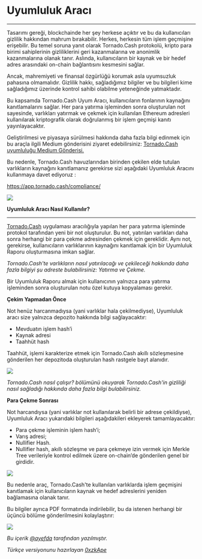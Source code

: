 # Uyumluluk Aracı
---

Tasarımı gereği, blockchainde her şey herkese açıktır ve bu da kullanıcıları gizlilik hakkından mahrum bırakabilir. Herkes, herkesin tüm işlem geçmişine erişebilir. Bu temel soruna yanıt olarak Tornado.Cash protokolü, kripto para birimi sahiplerinin gizliliklerini geri kazanmalarına ve anonimlik kazanmalarına olanak tanır. Aslında, kullanıcıların bir kaynak ve bir hedef adres arasındaki on-chain bağlantısını kesmesini sağlar.
 
Ancak, mahremiyeti ve finansal özgürlüğü korumak asla uyumsuzluk pahasına olmamalıdır. Gizlilik hakkı, sağladığımız bilgiler ve bu bilgileri kime sağladığımız üzerinde kontrol sahibi olabilme yeteneğinde yatmaktadır.
 
Bu kapsamda Tornado.Cash Uyum Aracı, kullanıcıların fonlarının kaynağını kanıtlamalarını sağlar. Her para yatırma işleminden sonra oluşturulan not sayesinde, varlıkları yatırmak ve çekmek için kullanılan Ethereum adresleri kullanılarak kriptografik olarak doğrulanmış bir işlem geçmişi kanıtı yayınlayacaktır.
 
Geliştirilmesi ve piyasaya sürülmesi hakkında daha fazla bilgi edinmek için bu araçla ilgili Medium gönderisini ziyaret edebilirsiniz: [Tornado.Cash uyumluluğu Medium Gönderisi.](https://tornado-cash.medium.com/tornado-cash-compliance-9abbf254a370)

 
Bu nedenle, Tornado.Cash havuzlarından birinden çekilen elde tutulan varlıkların kaynağını kanıtlamanız gerekirse sizi aşağıdaki Uyumluluk Aracını kullanmaya davet ediyoruz :

https://app.tornado.cash/compliance/

![](https://i.imgur.com/lsdaaWL.png)


**Uyumluluk Aracı Nasıl Kullanılır?**

---


[Tornado.Cash](https://app.tornado.cash/) uygulaması aracılığıyla yapılan her para yatırma işleminde protokol tarafından yeni bir not oluşturulur. Bu not, yatırılan varlıkları daha sonra herhangi bir para çekme adresinden çekmek için gereklidir. Aynı not, gerekirse, kullanıcıların varlıklarının kaynağını kanıtlamak için bir Uyumluluk Raporu oluşturmasına imkan sağlar.
 
*Tornado.Cash'te varlıkların nasıl yatırılacağı ve çekileceği hakkında daha fazla bilgiyi şu adreste bulabilirsiniz: Yatırma ve Çekme.*
 
Bir Uyumluluk Raporu almak için kullanıcının yalnızca para yatırma işleminden sonra oluşturulan notu özel kutuya kopyalaması gerekir.

**Çekim Yapmadan Önce**

 Not henüz harcanmadıysa (yani varlıklar hala çekilmediyse), Uyumluluk aracı size yalnızca depozito hakkında bilgi sağlayacaktır:
 
* Mevduatın işlem hash’i
* Kaynak adresi
* Taahhüt hash

Taahhüt, işlemi karakterize etmek için Tornado.Cash akıllı sözleşmesine gönderilen her depozitoda oluşturulan hash rastgele bayt alanıdır.

![](https://i.imgur.com/9ZAkCgG.png)


*Tornado.Cash nasıl çalışır? bölümünü okuyarak Tornado.Cash'in gizliliği nasıl sağladığı hakkında daha fazla bilgi bulabilirsiniz.*

**Para Çekme Sonrası**

Not harcandıysa (yani varlıklar not kullanılarak belirli bir adrese çekildiyse), Uyumluluk Aracı yukarıdaki bilgileri aşağıdakileri ekleyerek tamamlayacaktır:
 
* Para çekme işleminin işlem hash’i;
* Varış adresi;
* Nullifier Hash.
* Nullifier hash, akıllı sözleşme ve para çekmeye izin vermek için Merkle Tree verileriyle kontrol edilmek üzere on-chain’de gönderilen genel bir girdidir.

![](https://i.imgur.com/8p11OnC.png)

 
Bu nedenle araç, Tornado.Cash'te kullanılan varlıklarda işlem geçmişini kanıtlamak için kullanıcıların kaynak ve hedef adreslerini yeniden bağlamasına olanak tanır.
 
Bu bilgiler ayrıca PDF formatında indirilebilir, bu da istenen herhangi bir üçüncü bölüme gönderilmesini kolaylaştırır:

![](https://i.imgur.com/INPogoc.png)

*Bu içerik [@ayefda](https://torn.community/u/ayefda) tarafından yazılmıştır.*

*Türkçe versiyonunu hazırlayan [0xzkApe](https://twitter.com/0xzkape)*
